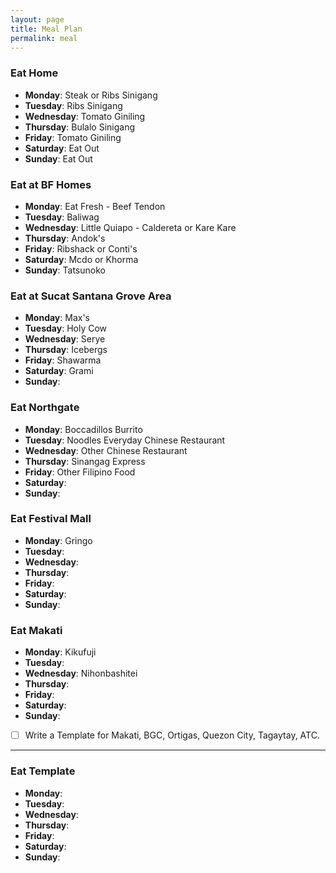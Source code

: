 ```yaml
---
layout: page
title: Meal Plan
permalink: meal
---
```

### Eat Home

- **Monday**: Steak or Ribs Sinigang
- **Tuesday**: Ribs Sinigang
- **Wednesday**: Tomato Giniling
- **Thursday**: Bulalo Sinigang
- **Friday**: Tomato Giniling
- **Saturday**: Eat Out
- **Sunday**: Eat Out

### Eat at BF Homes

- **Monday**: Eat Fresh - Beef Tendon
- **Tuesday**: Baliwag
- **Wednesday**: Little Quiapo - Caldereta or Kare Kare
- **Thursday**: Andok's
- **Friday**: Ribshack or Conti's
- **Saturday**: Mcdo or Khorma
- **Sunday**: Tatsunoko

### Eat at Sucat Santana Grove Area

- **Monday**: Max's
- **Tuesday**: Holy Cow
- **Wednesday**: Serye
- **Thursday**: Icebergs
- **Friday**: Shawarma
- **Saturday**: Grami
- **Sunday**: 

### Eat Northgate

- **Monday**: Boccadillos Burrito
- **Tuesday**: Noodles Everyday Chinese Restaurant
- **Wednesday**: Other Chinese Restaurant
- **Thursday**: Sinangag Express
- **Friday**: Other Filipino Food
- **Saturday**: 
- **Sunday**: 

### Eat Festival Mall

- **Monday**: Gringo
- **Tuesday**: 
- **Wednesday**: 
- **Thursday**: 
- **Friday**: 
- **Saturday**: 
- **Sunday**: 

### Eat Makati

- **Monday**: Kikufuji
- **Tuesday**: 
- **Wednesday**: Nihonbashitei
- **Thursday**: 
- **Friday**: 
- **Saturday**: 
- **Sunday**: 

- [ ] Write a Template for Makati, BGC, Ortigas, Quezon City, Tagaytay, ATC.

---

### Eat Template

- **Monday**: 
- **Tuesday**: 
- **Wednesday**: 
- **Thursday**: 
- **Friday**: 
- **Saturday**: 
- **Sunday**: 